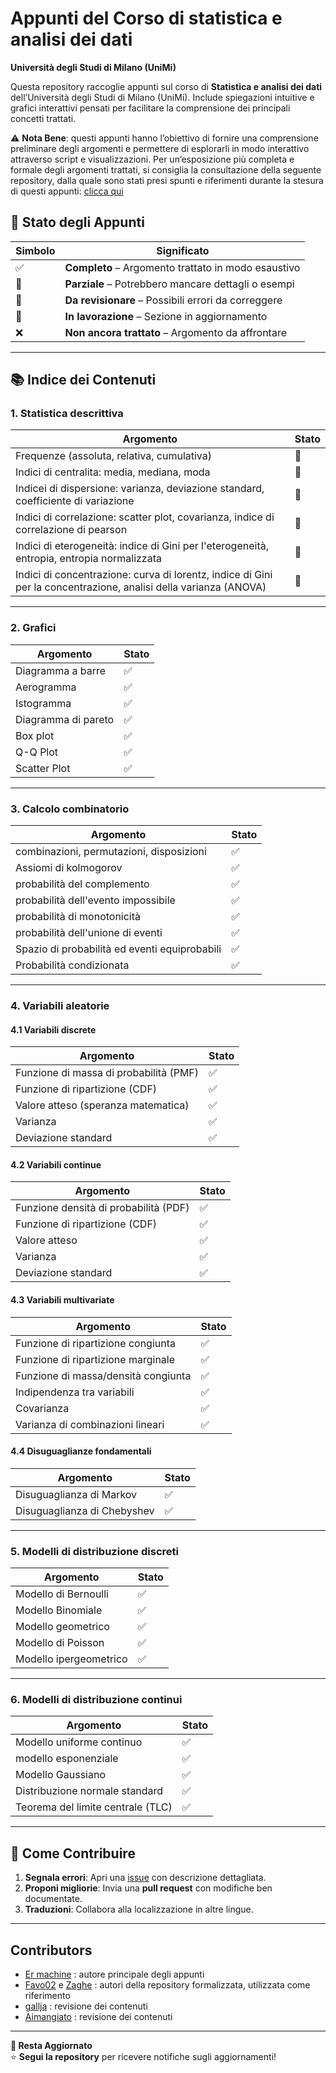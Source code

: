 # Appunti del Corso di statistica e analisi dei dati

**Università degli Studi di Milano (UniMi)**  

Questa repository raccoglie appunti sul corso di **Statistica e analisi dei dati** dell’Università degli Studi di Milano (UniMi). Include spiegazioni intuitive e grafici interattivi pensati per facilitare la comprensione dei principali concetti trattati.

⚠️ **Nota Bene**:  questi appunti hanno l’obiettivo di fornire una comprensione preliminare degli argomenti e permettere di esplorarli in modo interattivo attraverso script e visualizzazioni.
Per un’esposizione più completa e formale degli argomenti trattati, si consiglia la consultazione della seguente repository, dalla quale sono stati presi spunti e riferimenti durante la stesura di questi appunti:  [clicca qui](https://github.com/Favo02-unimi/statistica-e-analisi-dei-dati)

## 📌 Stato degli Appunti  

| Simbolo | Significato |
|---------|------------|
| ✅ | **Completo** – Argomento trattato in modo esaustivo |
| 📝 | **Parziale** – Potrebbero mancare dettagli o esempi |
| 🔧 | **Da revisionare** – Possibili errori da correggere |
| 🚧 | **In lavorazione** – Sezione in aggiornamento |
| ❌ | **Non ancora trattato** – Argomento da affrontare |

---

## 📚 **Indice dei Contenuti**  

### 1. **Statistica descrittiva**  
| Argomento | Stato | 
|-----------|-------|
|Frequenze (assoluta, relativa, cumulativa) |🔧|
|Indici di centralita: media, mediana, moda |🔧|
|Indicei di dispersione: varianza, deviazione standard, coefficiente di variazione |🔧|
|Indici di correlazione: scatter plot, covarianza, indice di correlazione di pearson |🔧|
| Indici di eterogeneità: indice di Gini per l'eterogeneità, entropia, entropia normalizzata |🔧|
| Indici di concentrazione: curva di lorentz, indice di Gini per la concentrazione, analisi della varianza (ANOVA) |🔧|

---

### 2. **Grafici**  
| Argomento | Stato | 
|-----------|-------|
|Diagramma a barre |✅|
|Aerogramma |✅|
|Istogramma|✅|
|Diagramma di pareto|✅|
|Box plot|✅|
|Q-Q Plot|✅|
|Scatter Plot|✅|  

---

### 3. **Calcolo combinatorio**  
| Argomento | Stato |
|-----------|-------|
|combinazioni, permutazioni, disposizioni|✅|
| Assiomi di kolmogorov | ✅ | 
| probabilità del complemento | ✅ |   
| probabilità dell'evento impossibile | ✅ |  
| probabilità di monotonicità | ✅ |
| probabilità dell'unione di eventi | ✅ |
| Spazio di probabilità ed eventi equiprobabili | ✅ |
|Probabilità condizionata|✅|

---

### 4. **Variabili aleatorie**  

#### 4.1 **Variabili discrete**  
| Argomento | Stato | 
|-----------|-------| 
| Funzione di massa di probabilità (PMF) | ✅ |
| Funzione di ripartizione (CDF) | ✅ |
| Valore atteso (speranza matematica) |✅|
| Varianza |✅|
| Deviazione standard |✅|

#### 4.2 **Variabili continue**  
| Argomento | Stato |
|-----------|-------|
| Funzione densità di probabilità (PDF) |✅|
| Funzione di ripartizione (CDF) |✅|
| Valore atteso |✅|
| Varianza |✅|
| Deviazione standard |✅|

#### 4.3 **Variabili multivariate**  
| Argomento | Stato |
|-----------|-------|
| Funzione di ripartizione congiunta |✅|
| Funzione di ripartizione marginale |✅|
| Funzione di massa/densità congiunta |✅|
| Indipendenza tra variabili |✅|
| Covarianza |✅|
| Varianza di combinazioni lineari |✅|

#### 4.4 **Disuguaglianze fondamentali**  
| Argomento | Stato |
|-----------|-------|
| Disuguaglianza di Markov |✅|
| Disuguaglianza di Chebyshev |✅|

---

### 5. **Modelli di distribuzione discreti**  
| Argomento | Stato | 
|-----------|-------|
| Modello di Bernoulli | ✅ | 
| Modello Binomiale | ✅ | 
| Modello geometrico | ✅ |  
| Modello di Poisson | ✅ |
|Modello ipergeometrico|✅|

---

### 6. **Modelli di distribuzione continui**  
| Argomento | Stato |
|-----------|-------|
| Modello uniforme continuo | ✅ |
| modello esponenziale | ✅ | 
| Modello Gaussiano | ✅ |  
| Distribuzione normale standard | ✅ | 
|Teorema del limite centrale (TLC)|✅|

---

## 🤝 **Come Contribuire**  
1. **Segnala errori**: Apri una [issue](https://github.com/Gallja/SAD_Python/issues) con descrizione dettagliata.  
2. **Proponi migliorie**: Invia una **pull request** con modifiche ben documentate.  
3. **Traduzioni**: Collabora alla localizzazione in altre lingue. 

---

## **Contributors**

- [Er machine](https://github.com/comitanigiacomo) : autore principale degli appunti
- [Favo02](https://github.com/Favo02) e [Zaghe](https://github.com/Tsagae) : autori della repository formalizzata, utilizzata come riferimento
- [gallja](https://github.com/Gallja) : revisione dei contenuti
- [Aimangiato](https://github.com/aimangiato) : revisione dei contenuti

---

**🔔 Resta Aggiornato**  
⭐ **Segui la repository** per ricevere notifiche sugli aggiornamenti!  